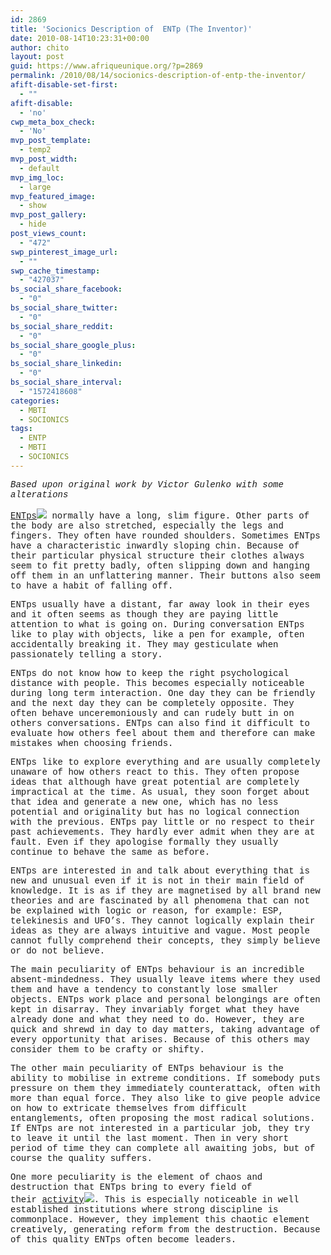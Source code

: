 ```yaml
---
id: 2869
title: 'Socionics Description of  ENTp (The Inventor)'
date: 2010-08-14T10:23:31+00:00
author: chito
layout: post
guid: https://www.afriqueunique.org/?p=2869
permalink: /2010/08/14/socionics-description-of-entp-the-inventor/
afift-disable-set-first:
  - ""
afift-disable:
  - 'no'
cwp_meta_box_check:
  - 'No'
mvp_post_template:
  - temp2
mvp_post_width:
  - default
mvp_img_loc:
  - large
mvp_featured_image:
  - show
mvp_post_gallery:
  - hide
post_views_count:
  - "472"
swp_pinterest_image_url:
  - ""
swp_cache_timestamp:
  - "427037"
bs_social_share_facebook:
  - "0"
bs_social_share_twitter:
  - "0"
bs_social_share_reddit:
  - "0"
bs_social_share_google_plus:
  - "0"
bs_social_share_linkedin:
  - "0"
bs_social_share_interval:
  - "1572418608"
categories:
  - MBTI
  - SOCIONICS
tags:
  - ENTP
  - MBTI
  - SOCIONICS
---
```

<span style="font-family: 'courier new', courier, monospace;"><i>Based upon original work by Victor Gulenko with some alterations</i>&nbsp;</span>

<span style="font-family: 'courier new', courier, monospace;"><a class="active-text" title="More about ENTps" href="https://www.afriqueunique.org/?s=entp">ENTps<img src="http://www.socionics.com/prof/common/graph/q-mark.gif" border="0" /></a>&nbsp;normally have a long, slim figure. Other parts of the body are also stretched, especially the legs and fingers. They often have rounded shoulders. Sometimes ENTps have a characteristic inwardly sloping chin. Because of their particular physical structure their clothes always seem to fit pretty badly, often slipping down and hanging off them in an unflattering manner. Their buttons also seem to have a habit of falling off.&nbsp;</span>

<span style="font-family: 'courier new', courier, monospace;">ENTps usually have a distant, far away look in their eyes and it often seems as though they are paying little attention to what is going on. During conversation ENTps like to play with objects, like a pen for example, often accidentally breaking it. They may gesticulate when passionately telling a story.&nbsp;</span>

<span style="font-family: 'courier new', courier, monospace;">ENTps do not know how to keep the right psychological distance with people. This becomes especially noticeable during long term interaction. One day they can be friendly and the next day they can be completely opposite. They often behave unceremoniously and can rudely butt in on others conversations. ENTps can also find it difficult to evaluate how others feel about them and therefore can make mistakes when choosing friends.&nbsp;</span>

<span style="font-family: 'courier new', courier, monospace;">ENTps like to explore everything and are usually completely unaware of how others react to this. They often propose ideas that although have great potential are completely impractical at the time. As usual, they soon forget about that idea and generate a new one, which has no less potential and originality but has no logical connection with the previous. ENTps pay little or no respect to their past achievements. They hardly ever admit when they are at fault. Even if they apologise formally they usually continue to behave the same as before.&nbsp;</span>

<span style="font-family: 'courier new', courier, monospace;">ENTps are interested in and talk about everything that is new and unusual even if it is not in their main field of knowledge. It is as if they are magnetised by all brand new theories and are fascinated by all phenomena that can not be explained with logic or reason, for example: ESP, telekinesis and UFO&#8217;s. They cannot logically explain their ideas as they are always intuitive and vague. Most people cannot fully comprehend their concepts, they simply believe or do not believe.&nbsp;</span>

<span style="font-family: 'courier new', courier, monospace;">The main peculiarity of ENTps behaviour is an incredible absent-mindedness. They usually leave items where they used them and have a tendency to constantly lose smaller objects. ENTps work place and personal belongings are often kept in disarray. They invariably forget what they have already done and what they need to do. However, they are quick and shrewd in day to day matters, taking advantage of every opportunity that arises. Because of this others may consider them to be crafty or shifty.&nbsp;</span>

<span style="font-family: 'courier new', courier, monospace;">The other main peculiarity of ENTps behaviour is the ability to mobilise in extreme conditions. If somebody puts pressure on them they immediately counterattack, often with more than equal force. They also like to give people advice on how to extricate themselves from difficult entanglements, often proposing the most radical solutions. If ENTps are not interested in a particular job, they try to leave it until the last moment. Then in very short period of time they can complete all awaiting jobs, but of course the quality suffers.&nbsp;</span>

<span style="font-family: 'courier new', courier, monospace;">One more peculiarity is the element of chaos and destruction that ENTps bring to every field of their&nbsp;<a class="active-text" title="More about activity" href="http://www.socionics.com/rel/act.htm">activity<img src="http://www.socionics.com/prof/common/graph/q-mark.gif" border="0" /></a>. This is especially noticeable in well established institutions where strong discipline is commonplace. However, they implement this chaotic element creatively, generating reform from the destruction. Because of this quality ENTps often become leaders.&nbsp;</span>